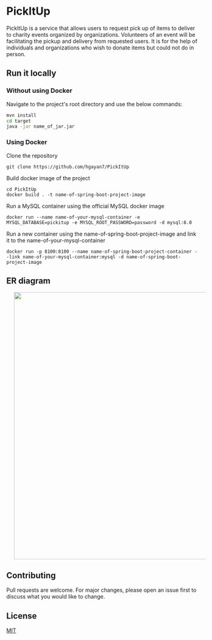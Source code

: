 # PickItUp

PickItUp is a service that allows users to request pick up of items to deliver to charity events organized by organizations. Volunteers of an event will be facilitating the pickup and delivery from requested users. It is for the help of individuals and organizations who wish to donate items but could not do in person.
## Run it locally
### Without using Docker
Navigate to the project's root directory and use the below commands:
```bash
mvn install
cd target
java -jar name_of_jar.jar
```
### Using Docker
Clone the repository
```
git clone https://github.com/hgayan7/PickItUp
```
Build docker image of the project
```
cd PickItUp
docker build . -t name-of-spring-boot-project-image
```
Run a MySQL container using the official MySQL docker image
```
docker run --name name-of-your-mysql-container -e MYSQL_DATABASE=pickitup -e MYSQL_ROOT_PASSWORD=password -d mysql:8.0
```
Run a new container using the name-of-spring-boot-project-image and link it to the name-of-your-mysql-container
```
docker run -p 8100:8100 --name name-of-spring-boot-project-container --link name-of-your-mysql-container:mysql -d name-of-spring-boot-project-image
```

## ER diagram
<p align="center" >
  <img width="800" height="700" src="https://user-images.githubusercontent.com/29502161/132048212-d8475287-48a5-4848-98e8-13310b7409f1.png" hspace="20">
</p>

## Contributing
Pull requests are welcome. For major changes, please open an issue first to discuss what you would like to change.

## License
[MIT](https://choosealicense.com/licenses/mit/)
